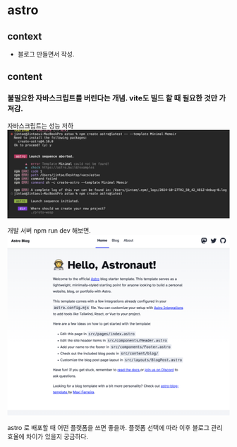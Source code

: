 # astro

## context

- 블로그 만들면서 작성.

## content

### 불필요한 자바스크립트를 버린다는 개념. vite도 빌드 할 때 필요한 것만 가져감.

자바스크립트는 성능 저하
![set-astro-1](/assets/set-astro-1.png)

개발 서버 npm run dev 해보면.
![astro-dev-server](/assets/astro-dev-server.png)

astro 로 배포할 때 어떤 플랫폼을 쓰면 좋을까. 플랫폼 선택에 따라 이후 블로그 관리 효율에 차이가 있을지 궁금하다.
